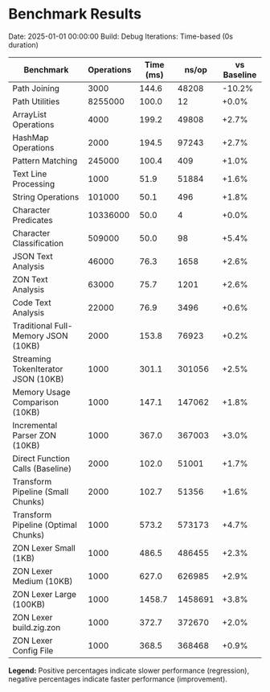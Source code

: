 # Benchmark Results

Date: 2025-01-01 00:00:00
Build: Debug
Iterations: Time-based (0s duration)

| Benchmark | Operations | Time (ms) | ns/op | vs Baseline |
|-----------|------------|-----------|-------|-------------|
| Path Joining | 3000 | 144.6 | 48208 | -10.2% |
| Path Utilities | 8255000 | 100.0 | 12 | +0.0% |
| ArrayList Operations | 4000 | 199.2 | 49808 | +2.7% |
| HashMap Operations | 2000 | 194.5 | 97243 | +2.7% |
| Pattern Matching | 245000 | 100.4 | 409 | +1.0% |
| Text Line Processing | 1000 | 51.9 | 51884 | +1.6% |
| String Operations | 101000 | 50.1 | 496 | +1.8% |
| Character Predicates | 10336000 | 50.0 | 4 | +0.0% |
| Character Classification | 509000 | 50.0 | 98 | +5.4% |
| JSON Text Analysis | 46000 | 76.3 | 1658 | +2.6% |
| ZON Text Analysis | 63000 | 75.7 | 1201 | +2.6% |
| Code Text Analysis | 22000 | 76.9 | 3496 | +0.6% |
| Traditional Full-Memory JSON (10KB) | 2000 | 153.8 | 76923 | +0.2% |
| Streaming TokenIterator JSON (10KB) | 1000 | 301.1 | 301056 | +2.5% |
| Memory Usage Comparison (10KB) | 1000 | 147.1 | 147062 | +1.8% |
| Incremental Parser ZON (10KB) | 1000 | 367.0 | 367003 | +3.0% |
| Direct Function Calls (Baseline) | 2000 | 102.0 | 51001 | +1.7% |
| Transform Pipeline (Small Chunks) | 2000 | 102.7 | 51356 | +1.6% |
| Transform Pipeline (Optimal Chunks) | 1000 | 573.2 | 573173 | +4.7% |
| ZON Lexer Small (1KB) | 1000 | 486.5 | 486455 | +2.3% |
| ZON Lexer Medium (10KB) | 1000 | 627.0 | 626985 | +2.9% |
| ZON Lexer Large (100KB) | 1000 | 1458.7 | 1458691 | +3.8% |
| ZON Lexer build.zig.zon | 1000 | 372.7 | 372670 | +2.0% |
| ZON Lexer Config File | 1000 | 368.5 | 368468 | +0.9% |

**Legend:** Positive percentages indicate slower performance (regression), negative percentages indicate faster performance (improvement).
